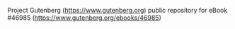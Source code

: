 Project Gutenberg (https://www.gutenberg.org) public repository for eBook #46985 (https://www.gutenberg.org/ebooks/46985)
